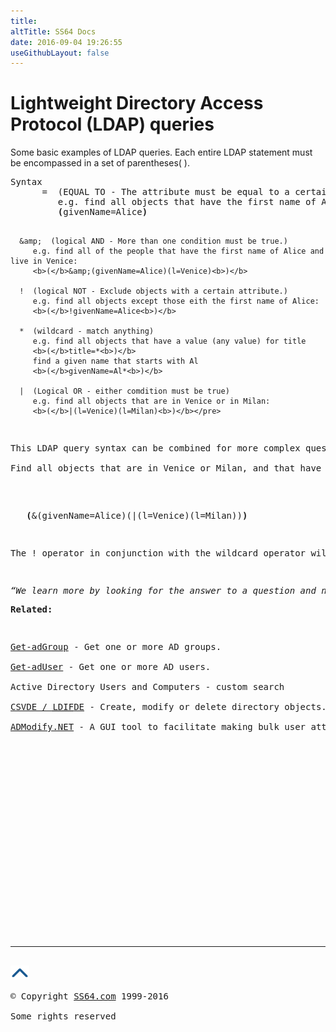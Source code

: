 ```yaml
---
title:
altTitle: SS64 Docs
date: 2016-09-04 19:26:55
useGithubLayout: false
---
```

<!-- #BeginLibraryItem "/Library/head_pssyntax.lbi" --><!-- #EndLibraryItem --><h1>Lightweight Directory Access Protocol (LDAP) queries</h1>
<p>Some basic examples of LDAP queries. Each entire LDAP statement must be encompassed in a set of parentheses( ).</p>
<pre>Syntax
      =  (EQUAL TO - The attribute must be equal to a certain value to be true.)
         e.g. find all objects that have the first name of Alice
         <b>(</b>givenName=Alice<b>)</b>

      &amp;  (logical AND - More than one condition must be true.) 
         e.g. find all of the people that have the first name of Alice and live in Venice:
         <b>(</b>&amp;(givenName=Alice)(l=Venice)<b>)</b>

      !  (logical NOT - Exclude objects with a certain attribute.) 
         e.g. find all objects except those eith the first name of Alice:
         <b>(</b>!givenName=Alice<b>)</b>

      *  (wildcard - match anything)
         e.g. find all objects that have a value (any value) for title
         <b>(</b>title=*<b>)</b>
         find a given name that starts with Al
         <b>(</b>givenName=Al*<b>)</b>

      |  (Logical OR - either comdition must be true)
         e.g. find all objects that are in Venice or in Milan:
         <b>(</b>|(l=Venice)(l=Milan)<b>)</b></pre>
<p>This LDAP query syntax can be combined for more complex questions<br>
Find all objects that are in Venice or Milan, and that have the first name of Alice: <br>
</p>
<pre>   <b>(</b>&amp;(givenName=Alice)(|(l=Venice)(l=Milan))<b>)</b>
</pre>
<p>The ! operator in conjunction with the wildcard operator will look for objects where that attribute is <b>not</b> set to anything.</p>
<p><span class="quote"><i>“We learn more by looking for the answer to a question and not finding it than we do from learning the answer itself” ~ Lloyd Alexander</i></span></p><p><b>Related:</b></p>
<p><a href="get-adgroup.html">Get-adGroup</a> - Get one or more AD groups.<br>
<a href="get-aduser.html">Get-adUser</a> - Get one or more AD users.<br>
Active Directory Users and Computers - custom search<br>
<a href="../nt/csvde.html">CSVDE / <abbr title="LDAP Data Interchange Format">LDIF</abbr>DE</a> - Create, modify or delete directory objects.<br>
<a href="https://admodify.codeplex.com/">ADModify.NET</a> - A GUI tool to facilitate making bulk user attribute modifications.</p><!-- #BeginLibraryItem "/Library/foot_ps.lbi" --><p><script async="" src="//pagead2.googlesyndication.com/pagead/js/adsbygoogle.js"></script>
<!-- PowerShell300 -->
<ins class="adsbygoogle" style="display:inline-block;width:300px;height:250px" data-ad-client="ca-pub-6140977852749469" data-ad-slot="6253539900"></ins>
<script>
(adsbygoogle = window.adsbygoogle || []).push({});
</script></p>
<hr>
<div id="bl" class="footer"><a href="#"><img src="../images/top.png" width="30" height="22" alt="Back to the Top"></a></div>
<div id="br" class="footer, tagline">© Copyright <a href="http://ss64.com/">SS64.com</a> 1999-2016<br>
Some rights reserved</div><!-- #EndLibraryItem -->

